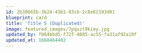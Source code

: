 ```yaml
---
id: 2b38665b-3b24-43b1-83cb-2c8e62193d01
blueprint: card
title: 'Title 5 (Duplicated)'
image: featured_images/7pqszt9kiey.jpg
updated_by: f064bbd5-f72f-4685-ac55-fa31af92a19f
updated_at: 1668464402
---
```


